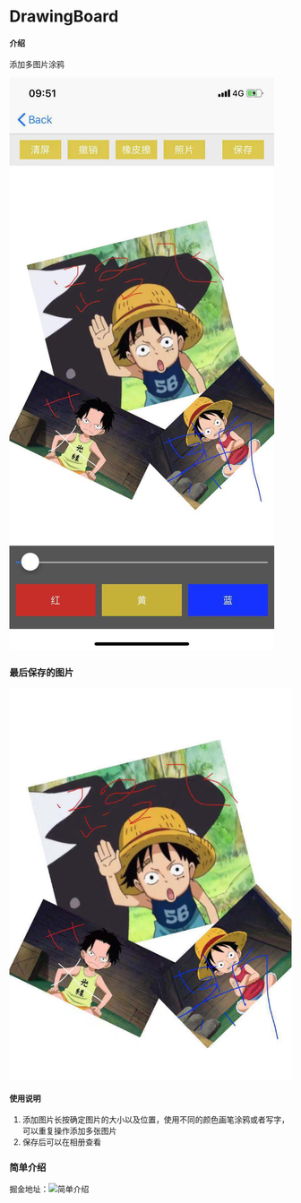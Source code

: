 # DrawingBoard

#### 介绍
添加多图片涂鸦


![image](https://github.com/AndrewLJJ/DrawingBoard/blob/master/WechatIMG128.jpeg)

### 最后保存的图片
![image](https://github.com/AndrewLJJ/DrawingBoard/blob/master/WechatIMG127.jpeg)

#### 使用说明

1. 添加图片长按确定图片的大小以及位置，使用不同的颜色画笔涂鸦或者写字，可以重复操作添加多张图片
2. 保存后可以在相册查看 

### 简单介绍
掘金地址：![简单介绍](https://juejin.im/post/5d8acdd8e51d4577fc7b1be1)
